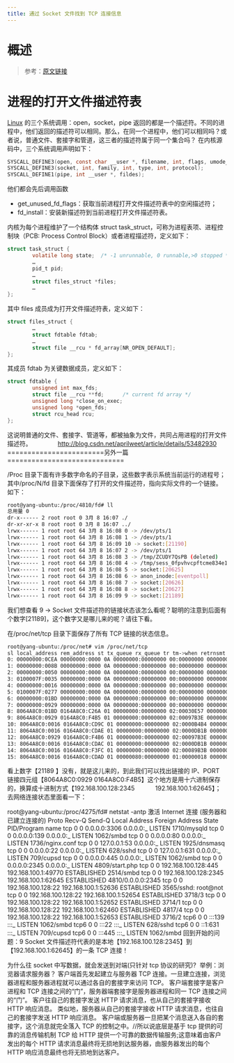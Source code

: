 ```yaml
---
title: 通过 Socket 文件找到 TCP 连接信息
---
```


# 概述

> 参考：[原文链接](https://www.cnblogs.com/web21/p/6520164.html)

# 进程的打开文件描述符表

[Linux](http://lib.csdn.net/base/linux) 的三个系统调用：open，socket，pipe 返回的都是一个描述符。不同的进程中，他们返回的描述符可以相同。那么，在同一个进程中，他们可以相同吗？或者说，普通文件、套接字和管道，这三者的描述符属于同一个集合吗？
在内核源码中，三个系统调用声明如下：

```c
SYSCALL_DEFINE3(open, const char __user *, filename, int, flags, umode_t, mode);
SYSCALL_DEFINE3(socket, int, family, int, type, int, protocol);
SYSCALL_DEFINE1(pipe, int __user *, fildes);
```

他们都会先后调用函数

- get_unused_fd_flags：获取当前进程打开文件描述符表中的空闲描述符；
- fd_install：安装新描述符到当前进程打开文件描述符表。

内核为每个进程维护了一个结构体 struct task_struct，可称为进程表项、进程控制块（PCB: Process Control Block）或者进程描述符，定义如下：

```c
struct task_struct {
        volatile long state;  /* -1 unrunnable, 0 runnable,>0 stopped */
        …
        pid_t pid;
        …
        struct files_struct *files;
        …
};
```

其中 files 成员成为打开文件描述符表，定义如下：

```c
struct files_struct {
        …
        struct fdtable fdtab;
        …
        struct file __rcu * fd_array[NR_OPEN_DEFAULT];
};
```

其成员 fdtab 为关键数据成员，定义如下：

```c
struct fdtable {
        unsigned int max_fds;
        struct file __rcu **fd;      /* current fd array */
        unsigned long *close_on_exec;
        unsigned long *open_fds;
        struct rcu_head rcu;
};
```

这说明普通的文件、套接字、管道等，都被抽象为文件，共同占用进程的打开文件描述符。
　　　　<http://blog.csdn.net/aprilweet/article/details/53482930>
\========================另外一篇=============================

/Proc 目录下面有许多数字命名的子目录，这些数字表示系统当前运行的进程号；
其中/proc/N/fd 目录下面保存了打开的文件描述符，指向实际文件的一个链接。如下：

```bash
root@yang-ubuntu:/proc/4810/fd# ll
总用量 0
dr-x------ 2 root root 0 3月 8 16:07 ./
dr-xr-xr-x 8 root root 0 3月 8 16:07 ../
lrwx------ 1 root root 64 3月 8 16:08 0 -> /dev/pts/1
lrwx------ 1 root root 64 3月 8 16:08 1 -> /dev/pts/1
lrwx------ 1 root root 64 3月 8 16:09 10 -> socket:[21190]
lrwx------ 1 root root 64 3月 8 16:07 2 -> /dev/pts/1
lrwx------ 1 root root 64 3月 8 16:08 3 -> /tmp/ZCUDY7QsPB (deleted)
lrwx------ 1 root root 64 3月 8 16:08 4 -> /tmp/sess_0fpvhvcpftcme834e1l4beo2i6
lrwx------ 1 root root 64 3月 8 16:08 5 -> socket:[20625]
lrwx------ 1 root root 64 3月 8 16:08 6 -> anon_inode:[eventpoll]
lrwx------ 1 root root 64 3月 8 16:08 7 -> socket:[20626]
lrwx------ 1 root root 64 3月 8 16:08 8 -> socket:[20627]
lrwx------ 1 root root 64 3月 8 16:09 9 -> socket:[21189]
```

我们想查看 9 -> Socket 文件描述符的链接状态该怎么看呢？聪明的注意到后面有个数字\[21189]，这个数字又是哪儿来的呢？请往下看。

在/proc/net/tcp 目录下面保存了所有 TCP 链接的状态信息。

```bash
root@yang-ubuntu:/proc/net# vim /proc/net/tcp
sl local_address rem_address st tx_queue rx_queue tr tm->when retrnsmt uid timeout inode
0: 00000000:0CEA 00000000:0000 0A 00000000:00000000 00:00000000 00000000 1001 0 9482 1 ffff88001a501a00 100 0 0 10 -1
1: 00000000:008B 00000000:0000 0A 00000000:00000000 00:00000000 00000000 0 0 8916 1 ffff88001a501380 100 0 0 10 -1
2: 00000000:0050 00000000:0000 0A 00000000:00000000 00:00000000 00000000 0 0 11440 1 ffff88001a502080 100 0 0 10 -1
3: 0100007F:0035 00000000:0000 0A 00000000:00000000 00:00000000 00000000 0 0 12333 1 ffff88001a502700 100 0 0 10 -1
4: 00000000:0016 00000000:0000 0A 00000000:00000000 00:00000000 00000000 0 0 7922 1 ffff88001a500000 100 0 0 10 -1
5: 0100007F:0277 00000000:0000 0A 00000000:00000000 00:00000000 00000000 0 0 13302 1 ffff88001a500680 100 0 0 10 -1
6: 00000000:01BD 00000000:0000 0A 00000000:00000000 00:00000000 00000000 0 0 8914 1 ffff88001a500d00 100 0 0 10 -1
7: 00000000:0929 00000000:0000 0A 00000000:00000000 00:00000000 00000000 0 0 20625 1 ffff88001a504100 100 0 0 10 -1
8: 8064A8C0:01BD 0164A8C0:C26A 01 00000000:00000000 02:00030E57 00000000 0 0 13216 2 ffff88001a503a80 22 4 1 10 18
9: 8064A8C0:0929 0164A8C0:F4B5 01 00000000:00000000 02:00097B3E 00000000 0 0 21189 2 ffff88001a505b00 24 4 28 10 -1
10: 8064A8C0:0016 0164A8C0:CD9C 01 00000000:00000000 02:0000B4B4 00000000 0 0 17721 2 ffff88001a503400 22 4 20 10 -1
11: 8064A8C0:0016 0164A8C0:CDAE 01 00000000:00000000 02:0000DB1B 00000000 0 0 18130 2 ffff88001a504e00 24 4 31 10 -1
12: 8064A8C0:0929 0164A8C0:F4B6 01 00000000:00000000 02:00097B3E 00000000 0 0 21190 2 ffff88001a506800 24 4 24 10 -1
13: 8064A8C0:0016 0164A8C0:CDAC 01 00000000:00000000 02:0000DB1B 00000000 0 0 18074 2 ffff88001a502d80 21 4 24 10 -1
14: 8064A8C0:0016 0164A8C0:F3FC 01 00000000:00000000 02:00089B3B 00000000 0 0 20675 2 ffff88001a506180 24 4 25 10 -1
15: 8064A8C0:0016 0164A8C0:CDAD 01 00000080:00000000 01:00000018 00000000 0 0 18102 4 ffff88001a504780 24 4 21 10 -1
```

看上数字【21189 】没有，就是这儿来的，到此我们可以找出链接的 IP、PORT 链接四元组【8064A8C0:0929 0164A8C0:F4B5】这个地方是用十六进制保存的，换算成十进制方式【192.168.100.128:2345            192.168.100.1:62645】；
去网络连接状态里面看一下：

root@yang-ubuntu:/proc/4275/fd# netstat -antp
激活 Internet 连接 (服务器和已建立连接的)
Proto Recv-Q Send-Q Local Address Foreign Address State PID/Program name
tcp 0 0 0.0.0.0:3306 0.0.0.0:_ LISTEN 1710/mysqld
tcp 0 0 0.0.0.0:139 0.0.0.0:_ LISTEN 1062/smbd
tcp 0 0 0.0.0.0:80 0.0.0.0:_ LISTEN 1736/nginx.conf
tcp 0 0 127.0.0.1:53 0.0.0.0:_ LISTEN 1925/dnsmasq
tcp 0 0 0.0.0.0:22 0.0.0.0:_ LISTEN 628/sshd
tcp 0 0 127.0.0.1:631 0.0.0.0:_ LISTEN 709/cupsd
tcp 0 0 0.0.0.0:445 0.0.0.0:_ LISTEN 1062/smbd
tcp 0 0 0.0.0.0:2345 0.0.0.0:_ LISTEN 4809/start.php
tcp 0 0 192.168.100.128:445 192.168.100.1:49770 ESTABLISHED 2514/smbd
tcp 0 0 192.168.100.128:2345 192.168.100.1:62645 ESTABLISHED 4810/0.0.0.0:2345
tcp 0 0 192.168.100.128:22 192.168.100.1:52636 ESTABLISHED 3565/sshd: root@not
tcp 0 0 192.168.100.128:22 192.168.100.1:52654 ESTABLISHED 3718/3
tcp 0 0 192.168.100.128:22 192.168.100.1:52652 ESTABLISHED 3714/1
tcp 0 0 192.168.100.128:22 192.168.100.1:62460 ESTABLISHED 4817/4
tcp 0 0 192.168.100.128:22 192.168.100.1:52653 ESTABLISHED 3716/2
tcp6 0 0 :::139 :::_ LISTEN 1062/smbd
tcp6 0 0 :::22 :::_ LISTEN 628/sshd
tcp6 0 0 ::1:631 :::_ LISTEN 709/cupsd
tcp6 0 0 :::445 :::_ LISTEN 1062/smbd
回到开始的问题：9 Socket 文件描述符代表的是本地【192.168.100.128:2345】到【192.168.100.1:62645】的一条 TCP 连接！

为什么往 socket 中写数据，就会发送到对端(只针对 tcp 协议的研究)?  举例：浏览器请求服务器？
客户端首先发起建立与服务器 TCP 连接。一旦建立连接，浏览器进程和服务器进程就可以通过各自的套接字来访问 TCP。
客户端套接字是客户进程和 TCP 连接之间的“门”，服务器端套接字是服务器进程和同一 TCP 连接之间的“门”。
客户往自己的套接字发送 HTTP 请求消息，也从自己的套接字接收 HTTP 响应消息。
类似地，服务器从自己的套接字接收 HTTP 请求消息，也往自己的套接字发送 HTTP 响应消息。
客户端或服务器一旦把某个消息送入各自的套接字，这个消息就完全落入 TCP 的控制之中。//所以说底层是基于 tcp 提供的可靠的消息传输机制
TCP 给 HTTP 提供一个可靠的数据传输服务;这意味着由客户发出的每个 HTTP 请求消息最终将无损地到达服务器，由服务器发出的每个 HTTP 响应消息最终也将无损地到达客户。


